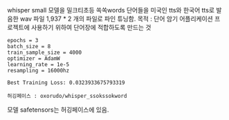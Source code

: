 whisper small 모델을 밀크티초등 쏙쏙words 단어들을 미국인 tts와 한국어 tts로 발음한 wav 파일 1,937 * 2 개의 파일로 파인 튜닝함.
목적 : 단어 암기 어플리케이션 프로젝트에 사용하기 위하여 단어장에 적합하도록 만드는 것
```
epochs = 3
batch_size = 8
train_sample_size = 4000
optimizer = AdamW
learning_rate = 1e-5
resampling = 16000hz
```
```Best Training Loss: 0.0323933675793319```

```허깅페이스 : oxorudo/whisper_ssokssokword```

모델 safetensors는 허깅페이스에 있음.
